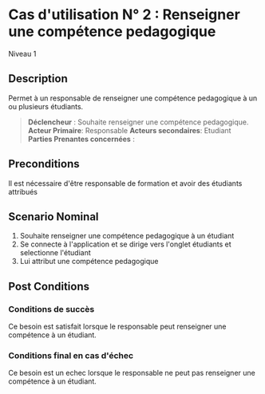 # Cas d'utilisation N° 2 :  Renseigner une compétence pedagogique

Niveau 1

##	Description

Permet à un responsable de renseigner une compétence pedagogique à un ou plusieurs étudiants.
  
> **Déclencheur** : Souhaite renseigner une compétence pedagogique.
> **Acteur Primaire**: Responsable 
> **Acteurs secondaires**: Etudiant     
> **Parties Prenantes concernées** :
 
## Preconditions

Il est nécessaire d'être responsable de formation et avoir des étudiants attribués

## Scenario Nominal

1.	Souhaite renseigner une compétence pedagogique à un étudiant
2.	Se connecte à l'application et se dirige vers l'onglet étudiants et selectionne l'étudiant
3.  Lui attribut une compétence pedagogique

## Post Conditions
### Conditions de succès 
Ce besoin est satisfait lorsque le responsable peut renseigner une compétence à un étudiant.

### Conditions final en cas d'échec
Ce besoin est un echec lorsque le responsable ne peut pas renseigner une compétence à un étudiant.
